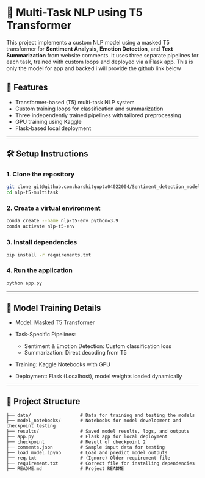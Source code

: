 # 🧠 Multi-Task NLP using T5 Transformer

This project implements a custom NLP model using a masked T5 transformer for **Sentiment Analysis**, **Emotion Detection**, and **Text Summarization** from website comments. It uses three separate pipelines for each task, trained with custom loops and deployed via a Flask app. This is only the model for app and backed i will provide the github link below

## 🚀 Features

* Transformer-based (T5) multi-task NLP system
* Custom training loops for classification and summarization
* Three independently trained pipelines with tailored preprocessing
* GPU training using Kaggle
* Flask-based local deployment

---

## 🛠️ Setup Instructions

### 1. Clone the repository

```bash
git clone git@github.com:harshitgupta04022004/Sentiment_detection_model.git
cd nlp-t5-multitask
```

### 2. Create a virtual environment

```bash
conda create --name nlp-t5-env python=3.9
conda activate nlp-t5-env
```

### 3. Install dependencies

```bash
pip install -r requirements.txt
```

### 4. Run the application

```bash
python app.py
```

---

## 🧪 Model Training Details

* Model: Masked T5 Transformer
* Task-Specific Pipelines:

  * Sentiment & Emotion Detection: Custom classification loss
  * Summarization: Direct decoding from T5
* Training: Kaggle Notebooks with GPU
* Deployment: Flask (Localhost), model weights loaded dynamically

---

## 📁 Project Structure

```
├── data/                  # Data for training and testing the models
├── model_notebooks/       # Notebooks for model development and checkpoint testing
├── results/               # Saved model results, logs, and outputs
├── app.py                 # Flask app for local deployment
├── checkpoint             # Result of checkpoint 2
├── comments.json          # Sample input data for testing
├── load model.ipynb       # Load and predict model outputs
├── req.txt                # (Ignore) Older requirement file
├── requirement.txt        # Correct file for installing dependencies
├── README.md              # Project README


